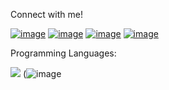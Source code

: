 Connect with me!

[![image](https://user-images.githubusercontent.com/44209638/174842616-2f396309-c9fd-4401-94de-d8444bab546d.png)](https://www.linkedin.com/in/rabeya-akter-4a3111174/)
[![image](https://user-images.githubusercontent.com/44209638/174842412-05cbda19-2876-4857-8e8d-60508deeedcd.png)](https://twitter.com/RabeyaA39672541)
[![image](https://user-images.githubusercontent.com/44209638/174842824-008813d7-4afd-4ca8-b418-ef510128a274.png)](https://www.hackerrank.com/s2018126866?hr_r=1)
[![image](https://user-images.githubusercontent.com/44209638/174842214-c302b5f8-8ecb-440b-9618-6a06eff7f47b.png)](https://www.hackerearth.com/@s2018126866)

Programming Languages: 

 ![](https://img.shields.io/badge/-Python-0A1A2F?style=flat&logo=python)
 (![image](https://user-images.githubusercontent.com/44209638/174845564-3cf8108d-1993-44fe-ac0a-5d16b9277ba1.png)

 
 
 


